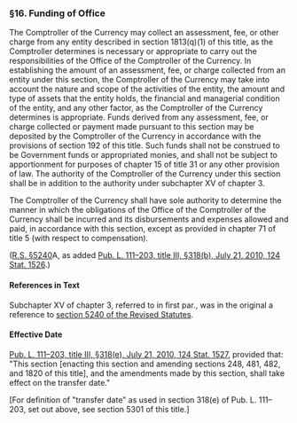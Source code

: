 ### §16. Funding of Office ###

The Comptroller of the Currency may collect an assessment, fee, or other charge from any entity described in section 1813(q)(1) of this title, as the Comptroller determines is necessary or appropriate to carry out the responsibilities of the Office of the Comptroller of the Currency. In establishing the amount of an assessment, fee, or charge collected from an entity under this section, the Comptroller of the Currency may take into account the nature and scope of the activities of the entity, the amount and type of assets that the entity holds, the financial and managerial condition of the entity, and any other factor, as the Comptroller of the Currency determines is appropriate. Funds derived from any assessment, fee, or charge collected or payment made pursuant to this section may be deposited by the Comptroller of the Currency in accordance with the provisions of section 192 of this title. Such funds shall not be construed to be Government funds or appropriated monies, and shall not be subject to apportionment for purposes of chapter 15 of title 31 or any other provision of law. The authority of the Comptroller of the Currency under this section shall be in addition to the authority under subchapter XV of chapter 3.

The Comptroller of the Currency shall have sole authority to determine the manner in which the obligations of the Office of the Comptroller of the Currency shall be incurred and its disbursements and expenses allowed and paid, in accordance with this section, except as provided in chapter 71 of title 5 (with respect to compensation).

([R.S. §5240](/statviewer.htm?volume=rs&page=1013)A, as added [Pub. L. 111–203, title III, §318(b), July 21, 2010, 124 Stat. 1526](/statviewer.htm?volume=124&page=1526).)

#### References in Text ####

Subchapter XV of chapter 3, referred to in first par., was in the original a reference to [section 5240 of the Revised Statutes](/statviewer.htm?volume=rs&page=1013).

#### Effective Date ####

[Pub. L. 111–203, title III, §318(e), July 21, 2010, 124 Stat. 1527](/statviewer.htm?volume=124&page=1527), provided that: "This section [enacting this section and amending sections 248, 481, 482, and 1820 of this title], and the amendments made by this section, shall take effect on the transfer date."

[For definition of "transfer date" as used in section 318(e) of Pub. L. 111–203, set out above, see section 5301 of this title.]